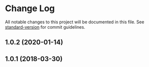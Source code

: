 # Change Log

All notable changes to this project will be documented in this file. See [standard-version](https://github.com/conventional-changelog/standard-version) for commit guidelines.

<a name="1.0.2"></a>
## 1.0.2 (2020-01-14)



<a name="1.0.1"></a>
## 1.0.1 (2018-03-30)

